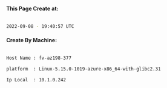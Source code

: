 
   
#### This Page Create at:

```bash

2022-09-08 - 19:40:57 UTC

```

#### Create By Machine:

```bash

Host Name : fv-az198-377

platform  : Linux-5.15.0-1019-azure-x86_64-with-glibc2.31

Ip Local  : 10.1.0.242

```

